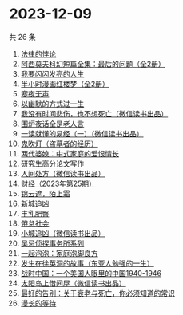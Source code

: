 # 2023-12-09

共 26 条

<!-- BEGIN WEREAD -->
<!-- 最后更新时间 2023-12-09 20:09:44 +0800 -->
1. [法律的悖论](https://weread.qq.com/web/bookDetail/48032000813ab8616g0176c9)
1. [阿西莫夫科幻短篇全集：最后的问题（全2册）](https://weread.qq.com/web/bookDetail/10a32d30813ab85f8g0175ac)
1. [我要闪闪发亮的人生](https://weread.qq.com/web/bookDetail/28132540813ab7b1bg010786)
1. [半小时漫画红楼梦（全2册）](https://weread.qq.com/web/bookDetail/2c432520813ab85f8g0186ca)
1. [寒夜无声](https://weread.qq.com/web/bookDetail/50c322f0813ab8601g015335)
1. [以幽默的方式过一生](https://weread.qq.com/web/bookDetail/cbd32140813ab8472g01991a)
1. [我没有时间悲伤，也不想死亡（微信读书出品）](https://weread.qq.com/web/bookDetail/78632b80813ab83beg0181c3)
1. [围炉夜话全是老人言](https://weread.qq.com/web/bookDetail/6ba32600813ab84b0g017b80)
1. [一读就懂的易经（一）（微信读书出品）](https://weread.qq.com/web/bookDetail/89d32d90813ab85c3g010752)
1. [鬼吹灯（盗墓者的经历）](https://weread.qq.com/web/bookDetail/c8532e60581277c852d02a1)
1. [两代婆媳：中式家庭的爱恨情长](https://weread.qq.com/web/bookDetail/8b532c00813ab84e4g0139ee)
1. [研究生高分论文写作](https://weread.qq.com/web/bookDetail/f2032ec0813ab6ebbg017e0b)
1. [人间处方（微信读书出品）](https://weread.qq.com/web/bookDetail/85d32cd0813ab82e0g012433)
1. [财经（2023年第25期）](https://weread.qq.com/web/bookDetail/5cd32070813ab8600g016645)
1. [锦云遮，陌上霜](https://weread.qq.com/web/bookDetail/43032970813ab68c2g019e81)
1. [新城追凶](https://weread.qq.com/web/bookDetail/0b7326a07279d4b10b791c8)
1. [丰乳肥臀](https://weread.qq.com/web/bookDetail/ea532d2071938fb5ea51430)
1. [倦怠社会](https://weread.qq.com/web/bookDetail/62a32c7071889fee62ad6ac)
1. [小城追凶（微信读书出品）](https://weread.qq.com/web/bookDetail/01532ef0813ab85b2g019a45)
1. [吴忌侦探事务所系列](https://weread.qq.com/web/bookDetail/b5432920813ab82e6g013d90)
1. [一起泡泡：家庭泡脚良方](https://weread.qq.com/web/bookDetail/c92325f0813ab7769g013cbc)
1. [发生在徐英洞的故事（东亚人勉强的一生）](https://weread.qq.com/web/bookDetail/7af32e20813ab85cfg018ae8)
1. [战时中国：一个美国人眼里的中国1940-1946](https://weread.qq.com/web/bookDetail/42732e90813ab6c6bg011ada)
1. [太阳岛上借间屋（微信读书出品）](https://weread.qq.com/web/bookDetail/07032f00813ab85d2g0157f3)
1. [最好的告别：关于衰老与死亡，你必须知道的常识](https://weread.qq.com/web/bookDetail/088328d05a9b5608888931f)
1. [漫长的等待](https://weread.qq.com/web/bookDetail/f2932290813ab84dfg013dd6)
<!-- END WEREAD -->